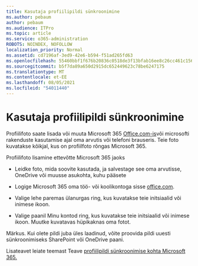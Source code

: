 ```yaml
---
title: Kasutaja profiilipildi sünkroonimine
ms.author: pebaum
author: pebaum
ms.audience: ITPro
ms.topic: article
ms.service: o365-administration
ROBOTS: NOINDEX, NOFOLLOW
localization_priority: Normal
ms.assetid: cd7196af-3ed9-42e6-b594-f51ad265fd63
ms.openlocfilehash: 55460bbf1f676b20836c0518de3f13bfab16ee8c26cc461c1569ae4f750080ae
ms.sourcegitcommit: b5f7da89a650d2915dc652449623c78be6247175
ms.translationtype: MT
ms.contentlocale: et-EE
ms.lasthandoff: 08/05/2021
ms.locfileid: "54011440"
---
```

# <a name="sync-a-users-profile-picture"></a>Kasutaja profiilipildi sünkroonimine

Profiilifoto saate lisada või muuta Microsoft 365 [Office.com-is](https://www.office.com)või microsofti rakenduste kasutamise ajal oma arvutis või telefoni brauseris. Teie foto kuvatakse kõikjal, kus on profiilfoto rõngas Microsoft 365.

Profiilifoto lisamine ettevõtte Microsoft 365 jaoks

- Leidke foto, mida soovite kasutada, ja salvestage see oma arvutisse, OneDrive või muusse asukohta, kuhu pääsete

- Logige Microsoft 365 oma töö- või koolikontoga sisse [office.com](https://www.office.com).

- Valige lehe paremas ülanurgas ring, kus kuvatakse teie initsiaalid või inimese ikoon.

- Valige paanil Minu kontod ring, kus kuvatakse teie initsiaalid või inimese ikoon. Muutke kuvatavas hüpikaknas oma fotot.

Märkus. Kui olete pildi juba üles laadinud, võite proovida pildi uuesti sünkroonimiseks SharePoint või OneDrive paani.

Lisateavet leiate teemast Teave [profiilipildi sünkroonimise kohta Microsoft 365.](https://support.office.com/article/information-about-profile-picture-synchronization-in-office-365-20594d76-d054-4af4-a660-401133e3d48a)
